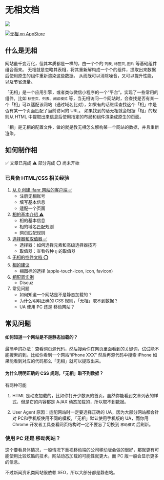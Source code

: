 # 无相文档


![](https://is5-ssl.mzstatic.com/image/thumb/Purple128/v4/dd/5d/8e/dd5d8ed6-3642-7e77-eebf-457c6a243c9e/AppIcon-1x_U007emarketing-85-220-6.png/246x0w.jpg)


[![无相 on AppStore](https://linkmaker.itunes.apple.com/assets/shared/badges/zh-chs/appstore-lrg.svg "View on App Store")](https://itunes.apple.com/app/apple-store/id1179750280?pt=id1331533746&ct=docs&mt=8)


## 什么是无相

网站虽千变万化，但其本质都是一样的，由一个个的 `列表,标签页,图片` 等基础组件组合而来。 无相就是忽略其表相，将其重新解构成一个个的组件，提取出来数据后使用原生的组件重新渲染这些数据。 从而既可以消除噪音，又可以提升性能，以及节省流量。


「无相」是一个应用引擎，或者类似微信小程序的一个“平台”。实现了一些常用的组件，比如 `标签页、列表、阅读模式` 等，当无相访问一个网站时，会查找是否有某一个「相」可以适配该网站（通过域名比对），如果有的话继续查找这个「相」中是否有某一个页面匹配了当前访问的 URL。 如果找到的话无相就会根据「相」的规则从 HTML 中提取出来信息后使用指定的布局和组件渲染成原生的页面。


「相」是无相的配置文件，做的就是教无相怎么解构某一个网站的数据，并且重新渲染。


## 如何制作相

✅  文章已完成 ⚠️  部分完成 ⭕️ 尚未开始


### 已具备 HTML/CSS 相关经验

1. [从 0 创建 ifanr 网站的客户端 ✅](./zh/GetStarted.md)
    * 注册无相账号
    * 填写基本信息
    * 适配一个页面
2. [相的基本介绍 ⚠️](./zh/Editor.md)
    * 相的基本信息
    * 相的域名匹配规则
    * 网页匹配规则
3. [选择器和取值器 ✅](./zh/Selector.md)
    * 选择器：如何选择元素和高级选择器技巧
    * 取值器：查看各种 `@` 的取值器
4. [无相的控件文档 ⭕️](./zh/Components.md)
5. [相的建议](./zh/Common.md)
    * 相图标的选择 (apple-touch-icon, icon, favicon)
6. [相配置实例](./zh/Demo.md)
    * Discuz
7. 常见问题
    * 如何知道一个网站是不是静态加载的？
    * 为什么明明正确的 CSS 规则，「无相」取不到数据？
    * UA 使用 PC 还是 移动网站？


## 常见问题


#### 如何知道一个网站是不是静态加载的？

最简单的办法：查看网页源代码，然后搜索你在网页里面看到的关键词，试试能不能搜索的到。比如你看到一个网站“iPhone XXX" 然后再源代码中搜索 iPhone 如果能看到对应的代码那么「无相」就可以提取出来。


#### 为什么明明正确的 CSS 规则，「无相」取不到数据？

有两种可能

1. HTML 是动态加载的，比如你打开少数派的首页，虽然你能看到文章列表的样式，但是它的内容都是 AJAX 动态加载的，所以取不到数据。

2. User Agent 原因：适配网站时一定要选择正确的 UA，因为大部分网站都会针对 PC和手机版使用不同的模板，「无相」默认使用手机版的 UA，而你用 Chrome 开发者工具查看网页结构时一定不要忘了切换到 `移动模式` 后刷新。


### 使用 PC 还是 移动网站？

这个要看具体情况，一般情况下重视移动端的公司移动版会做的很好，那就更有可能使用比较炫酷的技术，网站动态加载的可能性就更大。而 PC 版一般会显示更多的信息。

不过新闻资讯类网站很依赖 SEO，所以大部分都是静态站。

